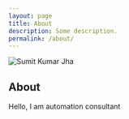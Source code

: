 ```yaml
---
layout: page
title: About
description: Some description.
permalink: /about/
---
```


<img itemprop="image" class="img-rounded" src="{{ site.baseurl }}/assets/img/{{ site.logo }}" alt="Sumit Kumar Jha">

## About

Hello, I am automation consultant
